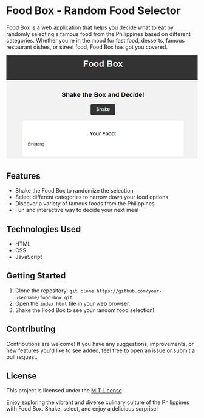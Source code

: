 # Food Box - Random Food Selector

Food Box is a web application that helps you decide what to eat by randomly selecting a famous food from the Philippines based on different categories. Whether you're in the mood for fast food, desserts, famous restaurant dishes, or street food, Food Box has got you covered.

![Food Box Screenshot](screenshot.png)

## Features

- Shake the Food Box to randomize the selection
- Select different categories to narrow down your food options
- Discover a variety of famous foods from the Philippines
- Fun and interactive way to decide your next meal

## Technologies Used

- HTML
- CSS
- JavaScript

## Getting Started

1. Clone the repository: `git clone https://github.com/your-username/food-box.git`
2. Open the `index.html` file in your web browser.
3. Shake the Food Box to see your random food selection!

## Contributing

Contributions are welcome! If you have any suggestions, improvements, or new features you'd like to see added, feel free to open an issue or submit a pull request.

## License

This project is licensed under the [MIT License](LICENSE).


Enjoy exploring the vibrant and diverse culinary culture of the Philippines with Food Box. Shake, select, and enjoy a delicious surprise!

